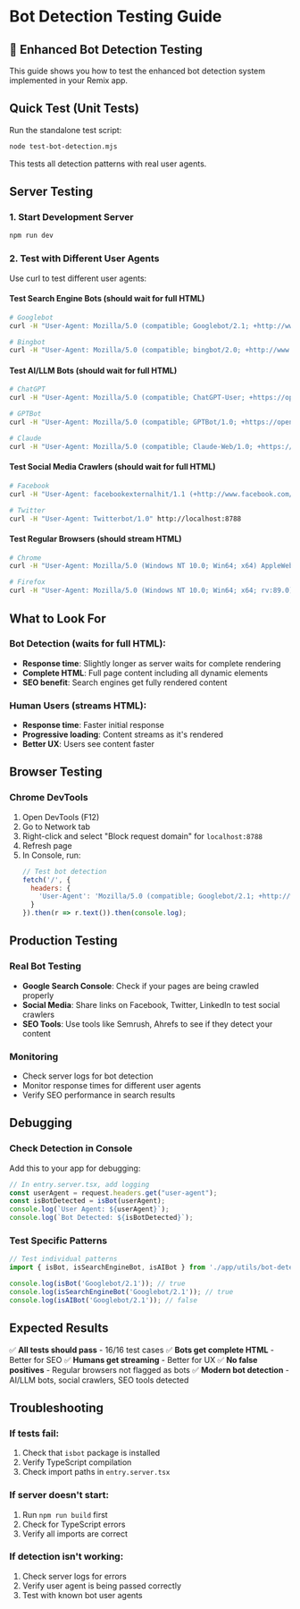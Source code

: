 # Bot Detection Testing Guide

## 🤖 Enhanced Bot Detection Testing

This guide shows you how to test the enhanced bot detection system implemented in your Remix app.

## Quick Test (Unit Tests)

Run the standalone test script:

```bash
node test-bot-detection.mjs
```

This tests all detection patterns with real user agents.

## Server Testing

### 1. Start Development Server

```bash
npm run dev
```

### 2. Test with Different User Agents

Use curl to test different user agents:

#### Test Search Engine Bots (should wait for full HTML)
```bash
# Googlebot
curl -H "User-Agent: Mozilla/5.0 (compatible; Googlebot/2.1; +http://www.google.com/bot.html)" http://localhost:8788

# Bingbot
curl -H "User-Agent: Mozilla/5.0 (compatible; bingbot/2.0; +http://www.bing.com/bingbot.htm)" http://localhost:8788
```

#### Test AI/LLM Bots (should wait for full HTML)
```bash
# ChatGPT
curl -H "User-Agent: Mozilla/5.0 (compatible; ChatGPT-User; +https://openai.com/chatgpt)" http://localhost:8788

# GPTBot
curl -H "User-Agent: Mozilla/5.0 (compatible; GPTBot/1.0; +https://openai.com/gptbot)" http://localhost:8788

# Claude
curl -H "User-Agent: Mozilla/5.0 (compatible; Claude-Web/1.0; +https://claude.ai)" http://localhost:8788
```

#### Test Social Media Crawlers (should wait for full HTML)
```bash
# Facebook
curl -H "User-Agent: facebookexternalhit/1.1 (+http://www.facebook.com/externalhit_uatext.php)" http://localhost:8788

# Twitter
curl -H "User-Agent: Twitterbot/1.0" http://localhost:8788
```

#### Test Regular Browsers (should stream HTML)
```bash
# Chrome
curl -H "User-Agent: Mozilla/5.0 (Windows NT 10.0; Win64; x64) AppleWebKit/537.36 (KHTML, like Gecko) Chrome/91.0.4472.124 Safari/537.36" http://localhost:8788

# Firefox
curl -H "User-Agent: Mozilla/5.0 (Windows NT 10.0; Win64; x64; rv:89.0) Gecko/20100101 Firefox/89.0" http://localhost:8788
```

## What to Look For

### Bot Detection (waits for full HTML):
- **Response time**: Slightly longer as server waits for complete rendering
- **Complete HTML**: Full page content including all dynamic elements
- **SEO benefit**: Search engines get fully rendered content

### Human Users (streams HTML):
- **Response time**: Faster initial response
- **Progressive loading**: Content streams as it's rendered
- **Better UX**: Users see content faster

## Browser Testing

### Chrome DevTools
1. Open DevTools (F12)
2. Go to Network tab
3. Right-click and select "Block request domain" for `localhost:8788`
4. Refresh page
5. In Console, run:
   ```javascript
   // Test bot detection
   fetch('/', {
     headers: {
       'User-Agent': 'Mozilla/5.0 (compatible; Googlebot/2.1; +http://www.google.com/bot.html)'
     }
   }).then(r => r.text()).then(console.log);
   ```

## Production Testing

### Real Bot Testing
- **Google Search Console**: Check if your pages are being crawled properly
- **Social Media**: Share links on Facebook, Twitter, LinkedIn to test social crawlers
- **SEO Tools**: Use tools like Semrush, Ahrefs to see if they detect your content

### Monitoring
- Check server logs for bot detection
- Monitor response times for different user agents
- Verify SEO performance in search results

## Debugging

### Check Detection in Console
Add this to your app for debugging:

```typescript
// In entry.server.tsx, add logging
const userAgent = request.headers.get("user-agent");
const isBotDetected = isBot(userAgent);
console.log(`User Agent: ${userAgent}`);
console.log(`Bot Detected: ${isBotDetected}`);
```

### Test Specific Patterns
```javascript
// Test individual patterns
import { isBot, isSearchEngineBot, isAIBot } from './app/utils/bot-detection';

console.log(isBot('Googlebot/2.1')); // true
console.log(isSearchEngineBot('Googlebot/2.1')); // true
console.log(isAIBot('Googlebot/2.1')); // false
```

## Expected Results

✅ **All tests should pass** - 16/16 test cases
✅ **Bots get complete HTML** - Better for SEO
✅ **Humans get streaming** - Better for UX
✅ **No false positives** - Regular browsers not flagged as bots
✅ **Modern bot detection** - AI/LLM bots, social crawlers, SEO tools detected

## Troubleshooting

### If tests fail:
1. Check that `isbot` package is installed
2. Verify TypeScript compilation
3. Check import paths in `entry.server.tsx`

### If server doesn't start:
1. Run `npm run build` first
2. Check for TypeScript errors
3. Verify all imports are correct

### If detection isn't working:
1. Check server logs for errors
2. Verify user agent is being passed correctly
3. Test with known bot user agents
